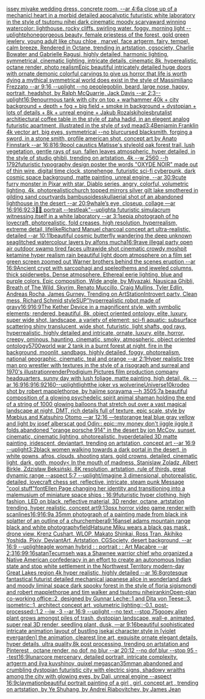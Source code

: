 [issey miyake wedding dress, concrete room, --ar 4:6](https://www.ebank.nz/aiartgenerator?category=issey%2520miyake%2520wedding%2520dress%2C%2520concrete%2520room%2C%2520--ar%25204%3A6)[a close up of a mechanicl heart in a morbid detailed apocalyptic futuristic white laboratory in the style of tsutomu nihei dark cinematic moody scary](https://www.ebank.nz/aiartgenerator?category=a%2520close%2520up%2520of%2520a%2520mechanicl%2520heart%2520in%2520a%2520morbid%2520detailed%2520apocalyptic%2520futuristic%2520white%2520laboratory%2520in%2520the%2520style%2520of%2520tsutomu%2520nihei%2520dark%2520cinematic%2520moody%2520scary)[award winning watercolor: lighthouse. rocky cliffs. swirling water. foggy. morning light --uplight](https://www.ebank.nz/aiartgenerator?category=award%2520winning%2520watercolor%3A%2520lighthouse.%2520rocky%2520cliffs.%2520swirling%2520water.%2520foggy.%2520morning%2520light%2520--uplight)[phone](https://www.ebank.nz/aiartgenerator?category=phone)[gorgeous beauty, female priestess of the forest, gold green jewlery, young adult like chuu chloe , marvel, face artgerm, fairy, tempel, calm breeze, Rendered in Octane, trending in artstation, cgsociety, Charlie Bowater and Gabrielle Ragusi, highly detailed, harmonic lighting, symmetrical, cinematic lighting, intricate details, cinematic 8k, hyperealistic, octane render, photo realism](https://www.ebank.nz/aiartgenerator?category=gorgeous%2520beauty%2C%2520female%2520priestess%2520of%2520the%2520forest%2C%2520gold%2520green%2520jewlery%2C%2520young%2520adult%2520like%2520chuu%2520chloe%2520%2C%2520marvel%2C%2520face%2520artgerm%2C%2520fairy%2C%2520tempel%2C%2520calm%2520breeze%2C%2520Rendered%2520in%2520Octane%2C%2520trending%2520in%2520artstation%2C%2520cgsociety%2C%2520Charlie%2520Bowater%2520and%2520Gabrielle%2520Ragusi%2C%2520highly%2520detailed%2C%2520harmonic%2520lighting%2C%2520symmetrical%2C%2520cinematic%2520lighting%2C%2520intricate%2520details%2C%2520cinematic%25208k%2C%2520hyperealistic%2C%2520octane%2520render%2C%2520photo%2520realism)[Epic beautiful intricately detailed huge doors with ornate demonic colorful carvings to give us horror that life is worth dying a mythical symmetrical world does exist in the style of Massimiliano Frezzato --ar 9:16 --uplight --no people](https://www.ebank.nz/aiartgenerator?category=Epic%2520beautiful%2520intricately%2520detailed%2520huge%2520doors%2520with%2520ornate%2520demonic%2520colorful%2520carvings%2520to%2520give%2520us%2520horror%2520that%2520life%2520is%2520worth%2520dying%2520a%2520mythical%2520symmetrical%2520world%2520does%2520exist%2520in%2520the%2520style%2520of%2520Massimiliano%2520Frezzato%2520--ar%25209%3A16%2520--uplight%2520--no%2520people)[goblin, beard, large nose, happy, portrait, headshot, by  Ralph McQuarrie, Jack Davis --ar 2:3](https://www.ebank.nz/aiartgenerator?category=goblin%2C%2520beard%2C%2520large%2520nose%2C%2520happy%2C%2520portrait%2C%2520headshot%2C%2520by%2520%2520Ralph%2520McQuarrie%2C%2520Jack%2520Davis%2520--ar%25202%3A3)[--uplight](https://www.ebank.nz/aiartgenerator?category=--uplight)[16:9](https://www.ebank.nz/aiartgenerator?category=16%3A9)[enourmous tank with city on top + warhammer 40k + city background + depth + fog + big field + smoke in background + dystopian + lots of details + 8k + unreal engine + Jakub Rozalski](https://www.ebank.nz/aiartgenerator?category=enourmous%2520tank%2520with%2520city%2520on%2520top%2520%2B%2520warhammer%252040k%2520%2B%2520city%2520background%2520%2B%2520depth%2520%2B%2520fog%2520%2B%2520big%2520field%2520%2B%2520smoke%2520in%2520background%2520%2B%2520dystopian%2520%2B%2520lots%2520of%2520details%2520%2B%25208k%2520%2B%2520unreal%2520engine%2520%2B%2520Jakub%2520Rozalski)[holes](https://www.ebank.nz/aiartgenerator?category=holes)[brutalist architiectural coffee table in the style of zaha hadid, in an elegent analog futuristic apartment, illustrated in the style of syd mead](https://www.ebank.nz/aiartgenerator?category=brutalist%2520architiectural%2520coffee%2520table%2520in%2520the%2520style%2520of%2520zaha%2520hadid%2C%2520in%2520an%2520elegent%2520analog%2520futuristic%2520apartment%2C%2520illustrated%2520in%2520the%2520style%2520of%2520syd%2520mead)[3:4](https://www.ebank.nz/aiartgenerator?category=3%3A4)[Benjamin Franklin 4k vector art, big eyes, symmetrical --no blur](https://www.ebank.nz/aiartgenerator?category=Benjamin%2520Franklin%25204k%2520vector%2520art%2C%2520big%2520eyes%2C%2520symmetrical%2520--no%2520blur)[cursed blacksmith, forging a sword, in a stone smith, profile american shot, concept art by Anato Finnstark --ar 16:8](https://www.ebank.nz/aiartgenerator?category=cursed%2520blacksmith%2C%2520forging%2520a%2520sword%2C%2520in%2520a%2520stone%2520smith%2C%2520profile%2520american%2520shot%2C%2520concept%2520art%2520by%2520Anato%2520Finnstark%2520--ar%252016%3A8)[16:9](https://www.ebank.nz/aiartgenerator?category=16%3A9)[pool caustics Matisse's style](https://www.ebank.nz/aiartgenerator?category=pool%2520caustics%2520Matisse%27s%2520style)[old oak forest trail, lush vegetation, gentle rays of sun, fallen leaves atmospheric, hyper detailed, in the style of studio ghibli, trending on artstation, 4k --w 2560 --h 1792](https://www.ebank.nz/aiartgenerator?category=old%2520oak%2520forest%2520trail%2C%2520lush%2520vegetation%2C%2520gentle%2520rays%2520of%2520sun%2C%2520fallen%2520leaves%2520atmospheric%2C%2520hyper%2520detailed%2C%2520in%2520the%2520style%2520of%2520studio%2520ghibli%2C%2520trending%2520on%2520artstation%2C%25204k%2520--w%25202560%2520--h%25201792)[futuristic  typography design poster the words "OXYDE NOIR" made out of thin wire](https://www.ebank.nz/aiartgenerator?category=futuristic%2520%2520typography%2520design%2520poster%2520the%2520words%2520%22OXYDE%2520NOIR%22%2520made%2520out%2520of%2520thin%2520wire)[, digital time clock, stonehenge, futuristic sci-fi cyberpunk, dark cosmic space background, matte painting, unreal engine, --ar 30:9](https://www.ebank.nz/aiartgenerator?category=%2C%2520digital%2520time%2520clock%2C%2520stonehenge%2C%2520futuristic%2520sci-fi%2520cyberpunk%2C%2520dark%2520cosmic%2520space%2520background%2C%2520matte%2520painting%2C%2520unreal%2520engine%2C%2520--ar%252030%3A9)[cute furry monster in Pixar with star, Diablo series, angry, colorful, volumetric lighting, 4k, photorealistic](https://www.ebank.nz/aiartgenerator?category=cute%2520furry%2520monster%2520in%2520Pixar%2520with%2520star%2C%2520Diablo%2520series%2C%2520angry%2C%2520colorful%2C%2520volumetric%2520lighting%2C%25204k%2C%2520photorealistic)[church topped mirrors silver gilt lake  smothered in gilding sand courtyards bambusoides](https://www.ebank.nz/aiartgenerator?category=church%2520topped%2520mirrors%2520silver%2520gilt%2520lake%2520%2520smothered%2520in%2520gilding%2520sand%2520courtyards%2520bambusoides)[skull](https://www.ebank.nz/aiartgenerator?category=skull)[aerial shot of an abandoned lighthouse in the desert --ar 20:9](https://www.ebank.nz/aiartgenerator?category=aerial%2520shot%2520of%2520an%2520abandoned%2520lighthouse%2520in%2520the%2520desert%2520--ar%252020%3A9)[whale’s eye, closeup, collage —ar 16:9](https://www.ebank.nz/aiartgenerator?category=whale%E2%80%99s%2520eye%2C%2520closeup%2C%2520collage%2520%E2%80%94ar%252016%3A9)[16:9](https://www.ebank.nz/aiartgenerator?category=16%3A9)[2:3](https://www.ebank.nz/aiartgenerator?category=2%3A3)[🧛‍♀️ portrait --test](https://www.ebank.nz/aiartgenerator?category=%F0%9F%A7%9B%E2%80%8D%E2%99%80%EF%B8%8F%2520portrait%2520--test)[leak"](https://www.ebank.nz/aiartgenerator?category=leak%22)[--uplight](https://www.ebank.nz/aiartgenerator?category=--uplight)[a futuristic simulacrum witnessing itself in a white laboratory --ar 3:1](https://www.ebank.nz/aiartgenerator?category=a%2520futuristic%2520simulacrum%2520witnessing%2520itself%2520in%2520a%2520white%2520laboratory%2520--ar%25203%3A1)[sepia photograph of hp lovecraft, photorealistic, fold creases, high resolution, hyperrealism, extreme detail, lifelike](https://www.ebank.nz/aiartgenerator?category=sepia%2520photograph%2520of%2520hp%2520lovecraft%2C%2520photorealistic%2C%2520fold%2520creases%2C%2520high%2520resolution%2C%2520hyperrealism%2C%2520extreme%2520detail%2C%2520lifelike)[Richard Manuel charcoal concept art ultra-realistic, detailed --ar 10:11](https://www.ebank.nz/aiartgenerator?category=Richard%2520Manuel%2520charcoal%2520concept%2520art%2520ultra-realistic%2C%2520detailed%2520--ar%252010%3A11)[beautiful cosmic butterfly wandering the deep unknown sea](https://www.ebank.nz/aiartgenerator?category=beautiful%2520cosmic%2520butterfly%2520wandering%2520the%2520deep%2520unknown%2520sea)[glitched watercolour layers by alfons mucha](https://www.ebank.nz/aiartgenerator?category=glitched%2520watercolour%2520layers%2520by%2520alfons%2520mucha)[16:9](https://www.ebank.nz/aiartgenerator?category=16%3A9)[rave illegal party open air outdoor swamp tired faces ultrawide shot cinematic crowdy moshpit ketamine hyper realism rain beautiful light doom atmosphere on a film set green screen zoomed out Warner brothers behind the scenes eruption --ar 16:9](https://www.ebank.nz/aiartgenerator?category=rave%2520illegal%2520party%2520open%2520air%2520outdoor%2520swamp%2520tired%2520faces%2520ultrawide%2520shot%2520cinematic%2520crowdy%2520moshpit%2520ketamine%2520hyper%2520realism%2520rain%2520beautiful%2520light%2520doom%2520atmosphere%2520on%2520a%2520film%2520set%2520green%2520screen%2520zoomed%2520out%2520Warner%2520brothers%2520behind%2520the%2520scenes%2520eruption%2520--ar%252016%3A9)[Ancient crypt with sarcophagi and speleothems and jeweled columns, thick spiderwebs. Dense atmosphere. Ethereal eerie lighting, blue and purple colors. Epic composition, Wide angle, by Miyazaki, Nausicaa Ghibli, Breath of The Wild, Skyrim, Renato Muccillo, Craig Mullins, Tyler Edlin, Andreas Rocha, James Gurney. Trending on ArtStation](https://www.ebank.nz/aiartgenerator?category=Ancient%2520crypt%2520with%2520sarcophagi%2520and%2520speleothems%2520and%2520jeweled%2520columns%2C%2520thick%2520spiderwebs.%2520Dense%2520atmosphere.%2520Ethereal%2520eerie%2520lighting%2C%2520blue%2520and%2520purple%2520colors.%2520Epic%2520composition%2C%2520Wide%2520angle%2C%2520by%2520Miyazaki%2C%2520Nausicaa%2520Ghibli%2C%2520Breath%2520of%2520The%2520Wild%2C%2520Skyrim%2C%2520Renato%2520Muccillo%2C%2520Craig%2520Mullins%2C%2520Tyler%2520Edlin%2C%2520Andreas%2520Rocha%2C%2520James%2520Gurney.%2520Trending%2520on%2520ArtStation)[Introvert party, Clean mess, Richard Schmid style](https://www.ebank.nz/aiartgenerator?category=Introvert%2520party%2C%2520Clean%2520mess%2C%2520Richard%2520Schmid%2520style)[SUP"](https://www.ebank.nz/aiartgenerator?category=SUP%22)[hyperrealistic robot made of gravy](https://www.ebank.nz/aiartgenerator?category=hyperrealistic%2520robot%2520made%2520of%2520gravy)[16:9](https://www.ebank.nz/aiartgenerator?category=16%3A9)[16:9](https://www.ebank.nz/aiartgenerator?category=16%3A9)[The Kether Device in a magnificent style, with symbolic elements; rendered, beautiful, 8k, object oriented ontology, elite, luxury, super wide shot, landscape, a variety of element;  sci-fi aquatic; subsurface scattering shiny translucent, wide shot, futuristic, light shafts, god rays, hyperrealistic, highly detailed and intricate, ornate, luxury, elite, horror, creepy, ominous, haunting, cinematic, smoky, atmospheric, object oriented ontology](https://www.ebank.nz/aiartgenerator?category=The%2520Kether%2520Device%2520in%2520a%2520magnificent%2520style%2C%2520with%2520symbolic%2520elements%3B%2520rendered%2C%2520beautiful%2C%25208k%2C%2520object%2520oriented%2520ontology%2C%2520elite%2C%2520luxury%2C%2520super%2520wide%2520shot%2C%2520landscape%2C%2520a%2520variety%2520of%2520element%3B%2520%2520sci-fi%2520aquatic%3B%2520subsurface%2520scattering%2520shiny%2520translucent%2C%2520wide%2520shot%2C%2520futuristic%2C%2520light%2520shafts%2C%2520god%2520rays%2C%2520hyperrealistic%2C%2520highly%2520detailed%2520and%2520intricate%2C%2520ornate%2C%2520luxury%2C%2520elite%2C%2520horror%2C%2520creepy%2C%2520ominous%2C%2520haunting%2C%2520cinematic%2C%2520smoky%2C%2520atmospheric%2C%2520object%2520oriented%2520ontology)[5700](https://www.ebank.nz/aiartgenerator?category=5700)[world war 2 tank in a burnt forest at night, fire in the background, moonlit, sandbags, highly detailed, foggy, photorealism, national geographic, cinematic, teal and orange --ar 2:1](https://www.ebank.nz/aiartgenerator?category=world%2520war%25202%2520tank%2520in%2520a%2520burnt%2520forest%2520at%2520night%2C%2520fire%2520in%2520the%2520background%2C%2520moonlit%2C%2520sandbags%2C%2520highly%2520detailed%2C%2520foggy%2C%2520photorealism%2C%2520national%2520geographic%2C%2520cinematic%2C%2520teal%2520and%2520orange%2520--ar%25202%3A1)[Hyper realistic tree man pro wrestler with textures in the style of a risograph and surreal and 1970's illustration](https://www.ebank.nz/aiartgenerator?category=Hyper%2520realistic%2520tree%2520man%2520pro%2520wrestler%2520with%2520textures%2520in%2520the%2520style%2520of%2520a%2520risograph%2520and%2520surreal%2520and%25201970%27s%2520illustration)[render](https://www.ebank.nz/aiartgenerator?category=render)[Prodigium Pictures film production company headquarters, sunny day with lush foliage, matte painting, high detail, 4k, --ar 16:9](https://www.ebank.nz/aiartgenerator?category=Prodigium%2520Pictures%2520film%2520production%2520company%2520headquarters%2C%2520sunny%2520day%2520with%2520lush%2520foliage%2C%2520matte%2520painting%2C%2520high%2520detail%2C%25204k%2C%2520--ar%252016%3A9)[16:9](https://www.ebank.nz/aiartgenerator?category=16%3A9)[16:9](https://www.ebank.nz/aiartgenerator?category=16%3A9)[2160](https://www.ebank.nz/aiartgenerator?category=2160)[--uplight](https://www.ebank.nz/aiartgenerator?category=--uplight)[light](https://www.ebank.nz/aiartgenerator?category=light)[the joker vs wolverine](https://www.ebank.nz/aiartgenerator?category=the%2520joker%2520vs%2520wolverine)[Universe](https://www.ebank.nz/aiartgenerator?category=Universe)[10k](https://www.ebank.nz/aiartgenerator?category=10k)[rodeo shot by robert mapplethorpe, by hajime sorayama —h 350](https://www.ebank.nz/aiartgenerator?category=rodeo%2520shot%2520by%2520robert%2520mapplethorpe%2C%2520by%2520hajime%2520sorayama%2520%E2%80%94h%2520350)[5:7](https://www.ebank.nz/aiartgenerator?category=5%3A7)[a beautiful composition of a glowing psychedelic spirit animal shaman holding the end of a string of 1000 glowing balloons that stretch out over a vast magical landscape at night, DMT,  rich details full of texture, epic scale, style by Mœbius and Katsuhiro Otomo —ar 12:16 —test](https://www.ebank.nz/aiartgenerator?category=a%2520beautiful%2520composition%2520of%2520a%2520glowing%2520psychedelic%2520spirit%2520animal%2520shaman%2520holding%2520the%2520end%2520of%2520a%2520string%2520of%25201000%2520glowing%2520balloons%2520that%2520stretch%2520out%2520over%2520a%2520vast%2520magical%2520landscape%2520at%2520night%2C%2520DMT%2C%2520%2520rich%2520details%2520full%2520of%2520texture%2C%2520epic%2520scale%2C%2520style%2520by%2520M%C5%93bius%2520and%2520Katsuhiro%2520Otomo%2520%E2%80%94ar%252012%3A16%2520%E2%80%94test)[orange teal blue gray yellow and light by josef albers](https://www.ebank.nz/aiartgenerator?category=orange%2520teal%2520blue%2520gray%2520yellow%2520and%2520light%2520by%2520josef%2520albers)[cat god Odin:: epic::](https://www.ebank.nz/aiartgenerator?category=cat%2520god%2520Odin%3A%3A%2520epic%3A%3A)[my money don't jiggle jiggle it folds](https://www.ebank.nz/aiartgenerator?category=my%2520money%2520don%27t%2520jiggle%2520jiggle%2520it%2520folds)[,](https://www.ebank.nz/aiartgenerator?category=%2C)[abandoned "orange porsche 914" in the desert by jon McCoy, sunset, cinematic, cinematic lighting, photorealistic, hyperdetailed 3D matte painting, iridescent, deviantart, trending on artstation, concept art --ar 16:9 --uplight](https://www.ebank.nz/aiartgenerator?category=abandoned%2520%22orange%2520porsche%2520914%22%2520in%2520the%2520desert%2520by%2520jon%2520McCoy%2C%2520sunset%2C%2520cinematic%2C%2520cinematic%2520lighting%2C%2520photorealistic%2C%2520hyperdetailed%25203D%2520matte%2520painting%2C%2520iridescent%2C%2520deviantart%2C%2520trending%2520on%2520artstation%2C%2520concept%2520art%2520--ar%252016%3A9%2520--uplight)[3:2](https://www.ebank.nz/aiartgenerator?category=3%3A2)[black women walking towards a dark portal in the desert, in white gowns, afros, clouds, shooting stars, gold crowns, detailed, cinematic light, dark, goth, moody](https://www.ebank.nz/aiartgenerator?category=black%2520women%2520walking%2520towards%2520a%2520dark%2520portal%2520in%2520the%2520desert%2C%2520in%2520white%2520gowns%2C%2520afros%2C%2520clouds%2C%2520shooting%2520stars%2C%2520gold%2520crowns%2C%2520detailed%2C%2520cinematic%2520light%2C%2520dark%2C%2520goth%2C%2520moody)[< In the mouth of madness, Stanislaw Zoladz, Albert Birkle, Zdzisław Beksiński, 8K resolution, artstation, rule of thirds, great dynamic range --aspect 5:7 --uplight](https://www.ebank.nz/aiartgenerator?category=%3C%2520In%2520the%2520mouth%2520of%2520madness%2C%2520Stanislaw%2520Zoladz%2C%2520Albert%2520Birkle%2C%2520Zdzis%C5%82aw%2520Beksi%C5%84ski%2C%25208K%2520resolution%2C%2520artstation%2C%2520rule%2520of%2520thirds%2C%2520great%2520dynamic%2520range%2520--aspect%25205%3A7%2520--uplight)[](https://www.ebank.nz/aiartgenerator?category=)[/imagine  3 dimensional, photorealistic, detailed, lovecraft chess set, reflective, intricate, steam punk  Message "cool stuff"](https://www.ebank.nz/aiartgenerator?category=/imagine%2520%25203%2520dimensional%2C%2520photorealistic%2C%2520detailed%2C%2520lovecraft%2520chess%2520set%2C%2520reflective%2C%2520intricate%2C%2520steam%2520punk%2520%2520Message%2520%22cool%2520stuff%22)[font](https://www.ebank.nz/aiartgenerator?category=font)[Ellen Page changing her identity and transitioning into a male](https://www.ebank.nz/aiartgenerator?category=Ellen%2520Page%2520changing%2520her%2520identity%2520and%2520transitioning%2520into%2520a%2520male)[musium of miniature space ships : 16:9](https://www.ebank.nz/aiartgenerator?category=musium%2520of%2520miniature%2520space%2520ships%2520%3A%252016%3A9)[futuristic hyper clothing, high fashion, LED on black, reflective material, 3D render, octane, artstation trending, hyper realistic, concept art](https://www.ebank.nz/aiartgenerator?category=futuristic%2520hyper%2520clothing%2C%2520high%2520fashion%2C%2520LED%2520on%2520black%2C%2520reflective%2520material%2C%25203D%2520render%2C%2520octane%2C%2520artstation%2520trending%2C%2520hyper%2520realistic%2C%2520concept%2520art)[9:13](https://www.ebank.nz/aiartgenerator?category=9%3A13)[psx horror video game render with scanlines](https://www.ebank.nz/aiartgenerator?category=psx%2520horror%2520video%2520game%2520render%2520with%2520scanlines)[16:9](https://www.ebank.nz/aiartgenerator?category=16%3A9)[16:9](https://www.ebank.nz/aiartgenerator?category=16%3A9)[a 35mm photograph of a painting made from black ink splatter of an outline of a church](https://www.ebank.nz/aiartgenerator?category=a%252035mm%2520photograph%2520of%2520a%2520painting%2520made%2520from%2520black%2520ink%2520splatter%2520of%2520an%2520outline%2520of%2520a%2520church)[embera](https://www.ebank.nz/aiartgenerator?category=embera)[9:16](https://www.ebank.nz/aiartgenerator?category=9%3A16)[ansel adams mountain range black and white photography](https://www.ebank.nz/aiartgenerator?category=ansel%2520adams%2520mountain%2520range%2520black%2520and%2520white%2520photography)[field](https://www.ebank.nz/aiartgenerator?category=field)[Hatsune Miku wears a black gas mask , drone view, Krenz Cushart, WLOP, Makato Shinkai, Ross Tran, Akihiko Yoshida, Pixiv, DeviantArt, Artstation, CGSociety, desert background, --ar 16:9 --uplight](https://www.ebank.nz/aiartgenerator?category=Hatsune%2520Miku%2520wears%2520a%2520black%2520gas%2520mask%2520%2C%2520drone%2520view%2C%2520Krenz%2520Cushart%2C%2520WLOP%2C%2520Makato%2520Shinkai%2C%2520Ross%2520Tran%2C%2520Akihiko%2520Yoshida%2C%2520Pixiv%2C%2520DeviantArt%2C%2520Artstation%2C%2520CGSociety%2C%2520desert%2520background%2C%2520--ar%252016%3A9%2520--uplight)[eagle woman hybrid : : portrait : : Art Macabre --ar 2:3](https://www.ebank.nz/aiartgenerator?category=eagle%2520woman%2520hybrid%2520%3A%2520%3A%2520portrait%2520%3A%2520%3A%2520Art%2520Macabre%2520--ar%25202%3A3)[16:9](https://www.ebank.nz/aiartgenerator?category=16%3A9)[9:16](https://www.ebank.nz/aiartgenerator?category=9%3A16)[satan](https://www.ebank.nz/aiartgenerator?category=satan)[Tecumseh was a Shawnee warrior chief who organized a Native American confederacy in an effort to create an autonomous Indian state and stop white settlement in the Northwest Territory modern-day Great Lakes region 4k hyper realistic, highly detailed --ar 16:8](https://www.ebank.nz/aiartgenerator?category=Tecumseh%2520was%2520a%2520Shawnee%2520warrior%2520chief%2520who%2520organized%2520a%2520Native%2520American%2520confederacy%2520in%2520an%2520effort%2520to%2520create%2520an%2520autonomous%2520Indian%2520state%2520and%2520stop%2520white%2520settlement%2520in%2520the%2520Northwest%2520Territory%2520modern-day%2520Great%2520Lakes%2520region%25204k%2520hyper%2520realistic%2C%2520highly%2520detailed%2520--ar%252016%3A8)[grotesque fantastical futurist detailed mechanical japanese alice in wonderland dark and moody liminal space dark spooky forest in the style of floria sigismondi and robert mapplethorpe and tim walker and tsutomu nihei](https://www.ebank.nz/aiartgenerator?category=grotesque%2520fantastical%2520futurist%2520detailed%2520mechanical%2520japanese%2520alice%2520in%2520wonderland%2520dark%2520and%2520moody%2520liminal%2520space%2520dark%2520spooky%2520forest%2520in%2520the%2520style%2520of%2520floria%2520sigismondi%2520and%2520robert%2520mapplethorpe%2520and%2520tim%2520walker%2520and%2520tsutomu%2520nihei)[rankin](https://www.ebank.nz/aiartgenerator?category=rankin)[Open-plan co-working office::2, designed by Gunnar Leche::1 and Dita von Teese::3, isometric::1, architect concept art, volumetric lighting::-0.1, post-processed::1.2 --iw -3 --ar 16:9 --uplight --no text --stop 75](https://www.ebank.nz/aiartgenerator?category=Open-plan%2520co-working%2520office%3A%3A2%2C%2520designed%2520by%2520Gunnar%2520Leche%3A%3A1%2520and%2520Dita%2520von%2520Teese%3A%3A3%2C%2520isometric%3A%3A1%2C%2520architect%2520concept%2520art%2C%2520volumetric%2520lighting%3A%3A-0.1%2C%2520post-processed%3A%3A1.2%2520--iw%2520-3%2520--ar%252016%3A9%2520--uplight%2520--no%2520text%2520--stop%252075)[gooey alien plant grows amongst piles of trash, dystopian landscape, wall-e, animated, super real 3D render, seedling plant, dusk, —ar 9:16](https://www.ebank.nz/aiartgenerator?category=gooey%2520alien%2520plant%2520grows%2520amongst%2520piles%2520of%2520trash%2C%2520dystopian%2520landscape%2C%2520wall-e%2C%2520animated%2C%2520super%2520real%25203D%2520render%2C%2520seedling%2520plant%2C%2520dusk%2C%2520%E2%80%94ar%25209%3A16)[beautiful sophisticated intricate animation layout of bustling isekai character,style in [violet evergarden] the animation, clearest line art, exquisite ornate elegant details, hyper details, ultra quality,8k post processing, trending on artstation and Pinterest , octane render, no dof, no blur --ar 20:12 --no dof,blur --stop 95 --test](https://www.ebank.nz/aiartgenerator?category=beautiful%2520sophisticated%2520intricate%2520animation%2520layout%2520of%2520bustling%2520isekai%2520character%2Cstyle%2520in%2520%5Bviolet%2520evergarden%5D%2520the%2520animation%2C%2520clearest%2520line%2520art%2C%2520exquisite%2520ornate%2520elegant%2520details%2C%2520hyper%2520details%2C%2520ultra%2520quality%2C8k%2520post%2520processing%2C%2520trending%2520on%2520artstation%2520and%2520Pinterest%2520%2C%2520octane%2520render%2C%2520no%2520dof%2C%2520no%2520blur%2520--ar%252020%3A12%2520--no%2520dof%2Cblur%2520--stop%252095%2520--test)[16:9](https://www.ebank.nz/aiartgenerator?category=16%3A9)[lunarcore mercenary, detailed portrait, intricate complexity, artgerm and ilya kuvshinov, quixel megascan](https://www.ebank.nz/aiartgenerator?category=lunarcore%2520mercenary%2C%2520detailed%2520portrait%2C%2520intricate%2520complexity%2C%2520artgerm%2520and%2520ilya%2520kuvshinov%2C%2520quixel%2520megascan)[35mm](https://www.ebank.nz/aiartgenerator?category=35mm)[an abandoned and crumbling dystopian futuristic city with electric signs, shadowy wraiths among the city with glowing eyes, by Dali, unreal engine --aspect 16:9](https://www.ebank.nz/aiartgenerator?category=an%2520abandoned%2520and%2520crumbling%2520dystopian%2520futuristic%2520city%2520with%2520electric%2520signs%2C%2520shadowy%2520wraiths%2520among%2520the%2520city%2520with%2520glowing%2520eyes%2C%2520by%2520Dali%2C%2520unreal%2520engine%2520--aspect%252016%3A9)[claymation](https://www.ebank.nz/aiartgenerator?category=claymation)[beautiful portrait painting of a girl , girl, concept art , trending on artstation, by Ye Shuhang, by Andrei Riabovitchev, by James Jean](https://www.ebank.nz/aiartgenerator?category=beautiful%2520portrait%2520painting%2520of%2520a%2520girl%2520%2C%2520girl%2C%2520concept%2520art%2520%2C%2520trending%2520on%2520artstation%2C%2520by%2520Ye%2520Shuhang%2C%2520by%2520Andrei%2520Riabovitchev%2C%2520by%2520James%2520Jean)